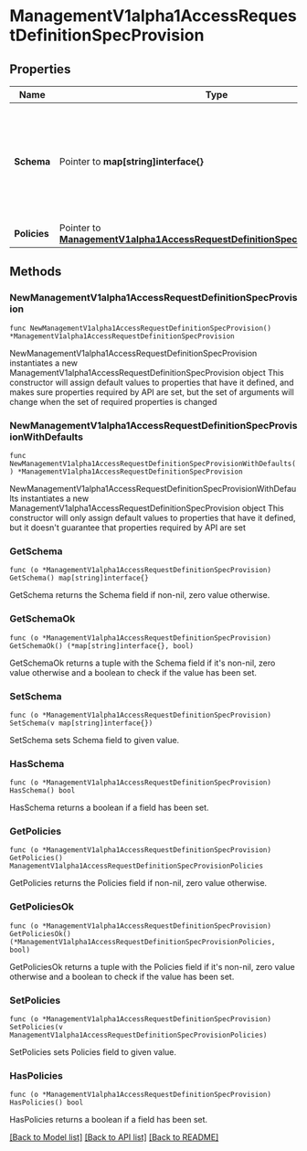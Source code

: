 # ManagementV1alpha1AccessRequestDefinitionSpecProvision

## Properties

Name | Type | Description | Notes
------------ | ------------- | ------------- | -------------
**Schema** | Pointer to **map[string]interface{}** | JSON Schema draft \\#7 for describing the data to be sent back after access has been provisioned. | [optional] 
**Policies** | Pointer to [**ManagementV1alpha1AccessRequestDefinitionSpecProvisionPolicies**](ManagementV1alpha1AccessRequestDefinitionSpecProvisionPolicies.md) |  | [optional] 

## Methods

### NewManagementV1alpha1AccessRequestDefinitionSpecProvision

`func NewManagementV1alpha1AccessRequestDefinitionSpecProvision() *ManagementV1alpha1AccessRequestDefinitionSpecProvision`

NewManagementV1alpha1AccessRequestDefinitionSpecProvision instantiates a new ManagementV1alpha1AccessRequestDefinitionSpecProvision object
This constructor will assign default values to properties that have it defined,
and makes sure properties required by API are set, but the set of arguments
will change when the set of required properties is changed

### NewManagementV1alpha1AccessRequestDefinitionSpecProvisionWithDefaults

`func NewManagementV1alpha1AccessRequestDefinitionSpecProvisionWithDefaults() *ManagementV1alpha1AccessRequestDefinitionSpecProvision`

NewManagementV1alpha1AccessRequestDefinitionSpecProvisionWithDefaults instantiates a new ManagementV1alpha1AccessRequestDefinitionSpecProvision object
This constructor will only assign default values to properties that have it defined,
but it doesn't guarantee that properties required by API are set

### GetSchema

`func (o *ManagementV1alpha1AccessRequestDefinitionSpecProvision) GetSchema() map[string]interface{}`

GetSchema returns the Schema field if non-nil, zero value otherwise.

### GetSchemaOk

`func (o *ManagementV1alpha1AccessRequestDefinitionSpecProvision) GetSchemaOk() (*map[string]interface{}, bool)`

GetSchemaOk returns a tuple with the Schema field if it's non-nil, zero value otherwise
and a boolean to check if the value has been set.

### SetSchema

`func (o *ManagementV1alpha1AccessRequestDefinitionSpecProvision) SetSchema(v map[string]interface{})`

SetSchema sets Schema field to given value.

### HasSchema

`func (o *ManagementV1alpha1AccessRequestDefinitionSpecProvision) HasSchema() bool`

HasSchema returns a boolean if a field has been set.

### GetPolicies

`func (o *ManagementV1alpha1AccessRequestDefinitionSpecProvision) GetPolicies() ManagementV1alpha1AccessRequestDefinitionSpecProvisionPolicies`

GetPolicies returns the Policies field if non-nil, zero value otherwise.

### GetPoliciesOk

`func (o *ManagementV1alpha1AccessRequestDefinitionSpecProvision) GetPoliciesOk() (*ManagementV1alpha1AccessRequestDefinitionSpecProvisionPolicies, bool)`

GetPoliciesOk returns a tuple with the Policies field if it's non-nil, zero value otherwise
and a boolean to check if the value has been set.

### SetPolicies

`func (o *ManagementV1alpha1AccessRequestDefinitionSpecProvision) SetPolicies(v ManagementV1alpha1AccessRequestDefinitionSpecProvisionPolicies)`

SetPolicies sets Policies field to given value.

### HasPolicies

`func (o *ManagementV1alpha1AccessRequestDefinitionSpecProvision) HasPolicies() bool`

HasPolicies returns a boolean if a field has been set.


[[Back to Model list]](../README.md#documentation-for-models) [[Back to API list]](../README.md#documentation-for-api-endpoints) [[Back to README]](../README.md)


